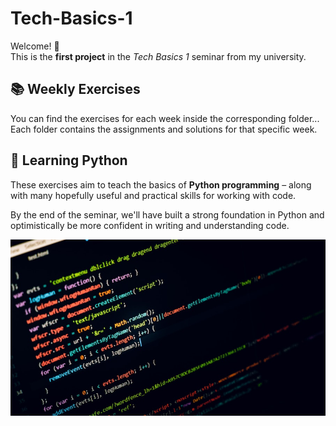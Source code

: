 # Tech-Basics-1

Welcome! 👋  
This is the **first project** in the *Tech Basics 1* seminar from my university.

## 📚 Weekly Exercises

You can find the exercises for each week inside the corresponding folder...
Each folder contains the assignments and solutions for that specific week.

## 🐍 Learning Python

These exercises aim to teach the basics of **Python programming** – along with many hopefully useful and practical skills for working with code.

By the end of the seminar, we'll have built a strong foundation in Python and optimistically be more confident in writing and understanding code.

![programming image](Python-Bild.jpeg)
